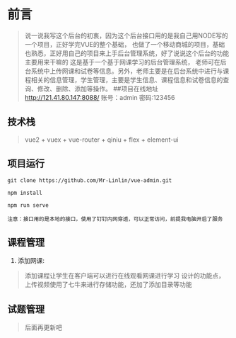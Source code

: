 # 前言 #
	

> 说一说我写这个后台的初衷，因为这个后台接口用的是我自己用NODE写的一个项目，正好学完VUE的整个基础，
> 也做了一个移动商城的项目，基础也熟悉，正好用自己的项目来上手后台管理系统，好了说说这个后台的功能主要用来干嘛的
> 这是基于一个基于网课学习的后台管理系统，
> 老师可在后台系统中上传网课和试卷等信息。另外，老师主要是在后台系统中进行与课程相关的信息管理，学生管理，主要是学生信息、课程信息和试卷信息的查询、修改、删除、添加等操作。
##项目在线地址
http://121.41.80.147:8088/ 
>账号：admin
>密码:123456
## 技术栈 ##
>vue2 + vuex + vue-router + qiniu + flex + element-ui
## 项目运行 ##
	git clone https://github.com/Mr-Linlin/vue-admin.git

	npm install 

	npm run serve

	注意：接口用的是本地的接口，使用了钉钉内网穿透，可以正常访问，前提我电脑开启了服务
## 课程管理 ##
1. 添加网课:
>添加课程让学生在客户端可以进行在线观看网课进行学习
>设计的功能点，上传视频使用了七牛来进行存储功能，还加了添加目录等功能
## 试题管理 ##
>后面再更新吧

